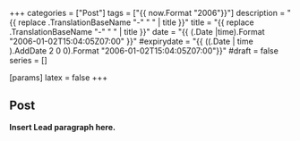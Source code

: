 +++
categories  = ["Post"]
tags        = ["{{ now.Format "2006"}}"]
description = "{{ replace .TranslationBaseName "-" " " | title }}"
title       = "{{ replace .TranslationBaseName "-" " " | title }}"
date        = "{{ (.Date |time).Format "2006-01-02T15:04:05Z07:00" }}"
#expirydate  = "{{ ((.Date | time ).AddDate 2 0 0).Format "2006-01-02T15:04:05Z07:00"}}"
#draft       = false
series      = []

[params]
latex       = false
+++
## Post 

**Insert Lead paragraph here.**

<!--more-->
